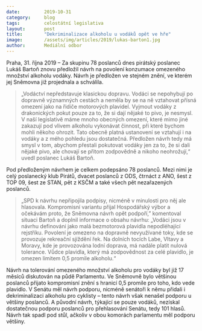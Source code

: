 ```yaml
---
date:         2019-10-31
category:     blog
tags:         celostátní legislativa
layout:       post
title:        "Dekriminalizace alkoholu u vodáků opět ve hře"
image:        /assets/img/articles/2019/lukas-barton1.jpg
author:       Mediální odbor
---
```




Praha, 31. října 2019 – Za skupinu 78 poslanců dnes pirátský poslanec Lukáš Bartoň znovu předložil návrh na povolení konzumace omezeného množství alkoholu vodáky. Návrh je předložen ve stejném znění, ve kterém jej Sněmovna již projednala a schválila. 


> „Vodáctví nepředstavuje klasickou dopravu. Vodáci se nepohybují po dopravně významných cestách a neměla by se na ně vztahovat přísná omezení jako na řidiče motorových plavidel. Vyjmout vodáky z drakonických pokut pouze za to, že si dají nějaké to pivo, je nesmysl. V naší legislativě máme mnoho obecných omezení, které mimo jiné zakazují pod vlivem alkoholu vykonávat činnost, při které bychom mohli někoho ohrozit. Tato obecně platná ustanovení se vztahují i na vodáky a z mého pohledu jsou dostatečná. Předložen návrh tedy má smysl v tom, abychom přestali pokutovat vodáky jen za to, že si dali nějaké pivo, ale chovají se přitom zodpovědně a nikoho neohrožují,“ uvedl poslanec Lukáš Bartoň.


Pod předloženým návrhem je celkem podepsáno 78 poslanců. Mezi nimi je celý poslanecký klub Pirátů, dvacet poslanců z ODS, čtrnáct z ANO, šest z TOP 09, šest ze STAN, pět z KSČM a také všech pět nezařazených poslanců. 

> „SPD k návrhu nepřipojila podpisy, nicméně v minulosti pro něj ale hlasovala. Kompromisní variantu přijal Hospodářský výbor a očekávám proto, že Sněmovna návrh opět podpoří,” komentoval situaci Bartoň a doplnil informace o obsahu návrhu: „Vodáci jsou v návrhu definováni jako malá bezmotorová plavidla nepodléhající rejstříku. Povolení je omezeno na dopravně nevyužívané toky, kde se provozuje rekreační sjíždění řek. Na dolních tocích Labe, Vltavy a Moravy, kde je provozována lodní doprava, má nadále platit nulová tolerance. Vůdce plavidla, který má zodpovědnost za celé plavidlo, je omezen limitem 0,5 promile alkoholu.“


Návrh na tolerování omezeného množství alkoholu pro vodáky byl již 17 měsíců diskutován na půdě Parlamentu. Ve Sněmovně bylo většinou poslanců přijato kompromisní znění s hranicí 0,5 promile pro toho, kdo vede plavidlo. V Senátu měl návrh podporu, nicméně senátoři k němu přidali i dekriminalizaci alkoholu pro cyklisty – tento návrh však nenašel podporu u většiny poslanců. A původní návrh, týkající se pouze vodáků, nezískal dostatečnou podporu poslanců pro přehlasování Senátu, tedy 101 hlasů. Návrh tak spadl pod stůl, ačkoliv v obou komorách parlamentu měl podporu většiny.
